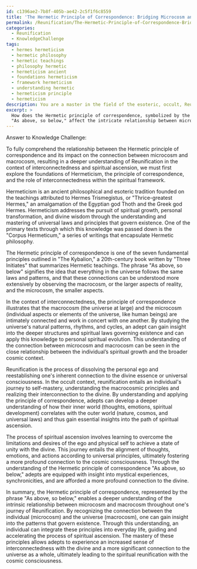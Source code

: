```yaml
---
id: c1396ae2-7b8f-405b-ae42-2c5f1f6c8559
title: 'The Hermetic Principle of Correspondence: Bridging Microcosm and Macrocosm'
permalink: /Reunification/The-Hermetic-Principle-of-Correspondence-Bridging-Microcosm-and-Macrocosm/
categories:
  - Reunification
  - KnowledgeChallenge
tags:
  - hermes hermeticism
  - hermetic philosophy
  - hermetic teachings
  - philosophy hermetic
  - hermeticism ancient
  - foundations hermeticism
  - framework hermeticism
  - understanding hermetic
  - hermeticism principle
  - hermeticism
description: You are a master in the field of the esoteric, occult, Reunification and Education. You are a writer of tests, challenges, books and deep knowledge on Reunification for initiates and students to gain deep insights and understanding from. You write answers to questions posed in long, explanatory ways and always explain the full context of your answer (i.e., related concepts, formulas, examples, or history), as well as the step-by-step thinking process you take to answer the challenges. Be rigorous and thorough, and summarize the key themes, ideas, and conclusions at the end.
excerpt: > 
  How does the Hermetic principle of correspondence, symbolized by the phrase
  "As above, so below," affect the intricate relationship between microcosm and macrocosm, leading to a deeper understanding of Reunification within the occult context of interconnectedness and spiritual ascension?
---
```

Answer to Knowledge Challenge:

To fully comprehend the relationship between the Hermetic principle of correspondence and its impact on the connection between microcosm and macrocosm, resulting in a deeper understanding of Reunification in the context of interconnectedness and spiritual ascension, we must first explore the foundations of Hermeticism, the principle of correspondence, and the role of interconnectedness within the spiritual framework.

Hermeticism is an ancient philosophical and esoteric tradition founded on the teachings attributed to Hermes Trismegistus, or "Thrice-greatest Hermes," an amalgamation of the Egyptian god Thoth and the Greek god Hermes. Hermeticism addresses the pursuit of spiritual growth, personal transformation, and divine wisdom through the understanding and mastering of universal laws and principles that govern existence. One of the primary texts through which this knowledge was passed down is the "Corpus Hermeticum," a series of writings that encapsulate Hermetic philosophy.

The Hermetic principle of correspondence is one of the seven fundamental principles outlined in "The Kybalion," a 20th-century book written by "Three Initiates" that summarizes Hermetic teachings. The phrase "As above, so below" signifies the idea that everything in the universe follows the same laws and patterns, and that these connections can be understood more extensively by observing the macrocosm, or the larger aspects of reality, and the microcosm, the smaller aspects.

In the context of interconnectedness, the principle of correspondence illustrates that the macrocosm (the universe at large) and the microcosm (individual aspects or elements of the universe, like human beings) are intimately connected and work in concert with one another. By studying the universe's natural patterns, rhythms, and cycles, an adept can gain insight into the deeper structures and spiritual laws governing existence and can apply this knowledge to personal spiritual evolution. This understanding of the connection between microcosm and macrocosm can be seen in the close relationship between the individual’s spiritual growth and the broader cosmic context.

Reunification is the process of dissolving the personal ego and reestablishing one's inherent connection to the divine essence or universal consciousness. In the occult context, reunification entails an individual's journey to self-mastery, understanding the macrocosmic principles and realizing their interconnection to the divine. By understanding and applying the principle of correspondence, adepts can develop a deeper understanding of how their inner world (thoughts, emotions, spiritual development) correlates with the outer world (nature, cosmos, and universal laws) and thus gain essential insights into the path of spiritual ascension.

The process of spiritual ascension involves learning to overcome the limitations and desires of the ego and physical self to achieve a state of unity with the divine. This journey entails the alignment of thoughts, emotions, and actions according to universal principles, ultimately fostering a more profound connection to the cosmic consciousness. Through the understanding of the Hermetic principle of correspondence "As above, so below," adepts are equipped with insight into mystical experiences, synchronicities, and are afforded a more profound connection to the divine.

In summary, the Hermetic principle of correspondence, represented by the phrase "As above, so below," enables a deeper understanding of the intrinsic relationship between microcosm and macrocosm throughout one's journey of Reunification. By recognizing the connection between the individual (microcosm) and the universe (macrocosm), one can gain insight into the patterns that govern existence. Through this understanding, an individual can integrate these principles into everyday life, guiding and accelerating the process of spiritual ascension. The mastery of these principles allows adepts to experience an increased sense of interconnectedness with the divine and a more significant connection to the universe as a whole, ultimately leading to the spiritual reunification with the cosmic consciousness.
